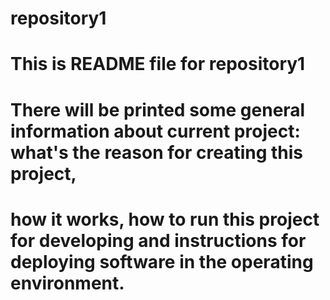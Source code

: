 # repository1
# This is README file for repository1
# There will be printed some general information about current project: what's the reason for creating this project,
# how it works, how to run this project for developing and instructions for deploying software in the operating environment.
